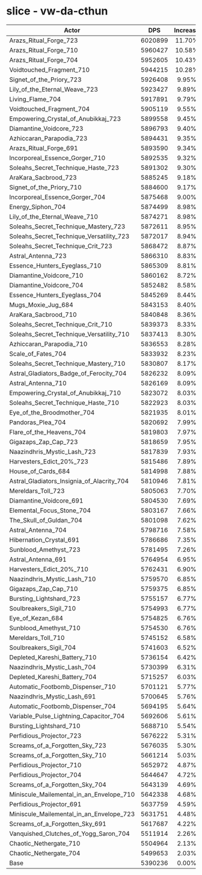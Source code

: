 # slice - vw-da-cthun
| Actor | DPS | Increase |
|---|:---:|:---:|
|Arazs_Ritual_Forge_723|6020899|11.70%|
|Arazs_Ritual_Forge_710|5960427|10.58%|
|Arazs_Ritual_Forge_704|5952605|10.43%|
|Voidtouched_Fragment_710|5944215|10.28%|
|Signet_of_the_Priory_723|5926408|9.95%|
|Lily_of_the_Eternal_Weave_723|5923427|9.89%|
|Living_Flame_704|5917891|9.79%|
|Voidtouched_Fragment_704|5905119|9.55%|
|Empowering_Crystal_of_Anubikkaj_723|5899558|9.45%|
|Diamantine_Voidcore_723|5896793|9.40%|
|Azhiccaran_Parapodia_723|5894431|9.35%|
|Arazs_Ritual_Forge_691|5893590|9.34%|
|Incorporeal_Essence_Gorger_710|5892535|9.32%|
|Soleahs_Secret_Technique_Haste_723|5891302|9.30%|
|AraKara_Sacbrood_723|5885245|9.18%|
|Signet_of_the_Priory_710|5884600|9.17%|
|Incorporeal_Essence_Gorger_704|5875468|9.00%|
|Energy_Siphon_704|5874499|8.98%|
|Lily_of_the_Eternal_Weave_710|5874271|8.98%|
|Soleahs_Secret_Technique_Mastery_723|5872611|8.95%|
|Soleahs_Secret_Technique_Versatility_723|5872017|8.94%|
|Soleahs_Secret_Technique_Crit_723|5868472|8.87%|
|Astral_Antenna_723|5866310|8.83%|
|Essence_Hunters_Eyeglass_710|5865309|8.81%|
|Diamantine_Voidcore_710|5860162|8.72%|
|Diamantine_Voidcore_704|5852482|8.58%|
|Essence_Hunters_Eyeglass_704|5845269|8.44%|
|Mugs_Moxie_Jug_684|5843153|8.40%|
|AraKara_Sacbrood_710|5840848|8.36%|
|Soleahs_Secret_Technique_Crit_710|5839373|8.33%|
|Soleahs_Secret_Technique_Versatility_710|5837413|8.30%|
|Azhiccaran_Parapodia_710|5836553|8.28%|
|Scale_of_Fates_704|5833932|8.23%|
|Soleahs_Secret_Technique_Mastery_710|5830807|8.17%|
|Astral_Gladiators_Badge_of_Ferocity_704|5826232|8.09%|
|Astral_Antenna_710|5826169|8.09%|
|Empowering_Crystal_of_Anubikkaj_710|5823072|8.03%|
|Soleahs_Secret_Technique_Haste_710|5822923|8.03%|
|Eye_of_the_Broodmother_704|5821935|8.01%|
|Pandoras_Plea_704|5820692|7.99%|
|Flare_of_the_Heavens_704|5819803|7.97%|
|Gigazaps_Zap_Cap_723|5818659|7.95%|
|Naazindhris_Mystic_Lash_723|5817839|7.93%|
|Harvesters_Edict_20%_723|5815486|7.89%|
|House_of_Cards_684|5814998|7.88%|
|Astral_Gladiators_Insignia_of_Alacrity_704|5810946|7.81%|
|Mereldars_Toll_723|5805063|7.70%|
|Diamantine_Voidcore_691|5804530|7.69%|
|Elemental_Focus_Stone_704|5803167|7.66%|
|The_Skull_of_Guldan_704|5801098|7.62%|
|Astral_Antenna_704|5798716|7.58%|
|Hibernation_Crystal_691|5786686|7.35%|
|Sunblood_Amethyst_723|5781495|7.26%|
|Astral_Antenna_691|5764954|6.95%|
|Harvesters_Edict_20%_710|5762431|6.90%|
|Naazindhris_Mystic_Lash_710|5759570|6.85%|
|Gigazaps_Zap_Cap_710|5759375|6.85%|
|Bursting_Lightshard_723|5755157|6.77%|
|Soulbreakers_Sigil_710|5754993|6.77%|
|Eye_of_Kezan_684|5754825|6.76%|
|Sunblood_Amethyst_710|5754530|6.76%|
|Mereldars_Toll_710|5745152|6.58%|
|Soulbreakers_Sigil_704|5741603|6.52%|
|Depleted_Kareshi_Battery_710|5736154|6.42%|
|Naazindhris_Mystic_Lash_704|5730399|6.31%|
|Depleted_Kareshi_Battery_704|5715257|6.03%|
|Automatic_Footbomb_Dispenser_710|5701121|5.77%|
|Naazindhris_Mystic_Lash_691|5700645|5.76%|
|Automatic_Footbomb_Dispenser_704|5694195|5.64%|
|Variable_Pulse_Lightning_Capacitor_704|5692606|5.61%|
|Bursting_Lightshard_710|5688710|5.54%|
|Perfidious_Projector_723|5676222|5.31%|
|Screams_of_a_Forgotten_Sky_723|5676035|5.30%|
|Screams_of_a_Forgotten_Sky_710|5661214|5.03%|
|Perfidious_Projector_710|5652972|4.87%|
|Perfidious_Projector_704|5644647|4.72%|
|Screams_of_a_Forgotten_Sky_704|5643139|4.69%|
|Miniscule_Mailemental_in_an_Envelope_710|5642338|4.68%|
|Perfidious_Projector_691|5637759|4.59%|
|Miniscule_Mailemental_in_an_Envelope_723|5631751|4.48%|
|Screams_of_a_Forgotten_Sky_691|5617687|4.22%|
|Vanquished_Clutches_of_Yogg_Saron_704|5511914|2.26%|
|Chaotic_Nethergate_710|5504964|2.13%|
|Chaotic_Nethergate_704|5499653|2.03%|
|Base|5390236|0.00%|
